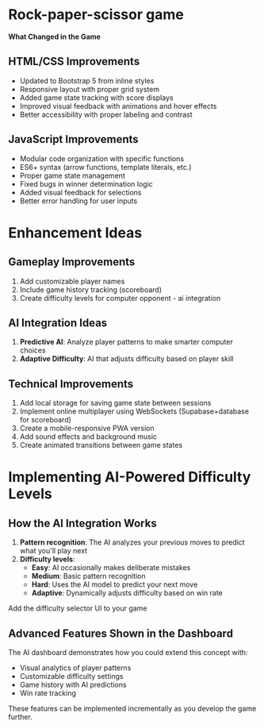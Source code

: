 # Rock-paper-scissor game
**What Changed in the Game**

## HTML/CSS Improvements

* Updated to Bootstrap 5 from inline styles  
* Responsive layout with proper grid system  
* Added game state tracking with score displays  
* Improved visual feedback with animations and hover effects  
* Better accessibility with proper labeling and contrast

## JavaScript Improvements

* Modular code organization with specific functions  
* ES6+ syntax (arrow functions, template literals, etc.)  
* Proper game state management  
* Fixed bugs in winner determination logic  
* Added visual feedback for selections  
* Better error handling for user inputs

# Enhancement Ideas

## Gameplay Improvements

1. Add customizable player names  
2. Include game history tracking (scoreboard)  
3. Create difficulty levels for computer opponent \- ai integration

## AI Integration Ideas

1. **Predictive AI**: Analyze player patterns to make smarter computer choices  
2. **Adaptive Difficulty**: AI that adjusts difficulty based on player skill

## Technical Improvements

1. Add local storage for saving game state between sessions  
2. Implement online multiplayer using WebSockets (Supabase+database for scoreboard)  
3. Create a mobile-responsive PWA version  
4. Add sound effects and background music  
5. Create animated transitions between game states

# Implementing AI-Powered Difficulty Levels

## How the AI Integration Works

1. **Pattern recognition**: The AI analyzes your previous moves to predict what you'll play next  
2. **Difficulty levels**:  
   * **Easy**: AI occasionally makes deliberate mistakes  
   * **Medium**: Basic pattern recognition  
   * **Hard**: Uses the AI model to predict your next move  
   * **Adaptive**: Dynamically adjusts difficulty based on win rate

Add the difficulty selector UI to your game

## Advanced Features Shown in the Dashboard

The AI dashboard demonstrates how you could extend this concept with:

* Visual analytics of player patterns  
* Customizable difficulty settings  
* Game history with AI predictions  
* Win rate tracking

These features can be implemented incrementally as you develop the game further.